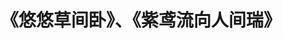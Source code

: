 ---
title: "《悠悠草间卧》、《紫鸢流向人间瑞》"
excerpt: "<img src='../images/youyou_ziyuan.jpg'>"
collection: portfolio
---